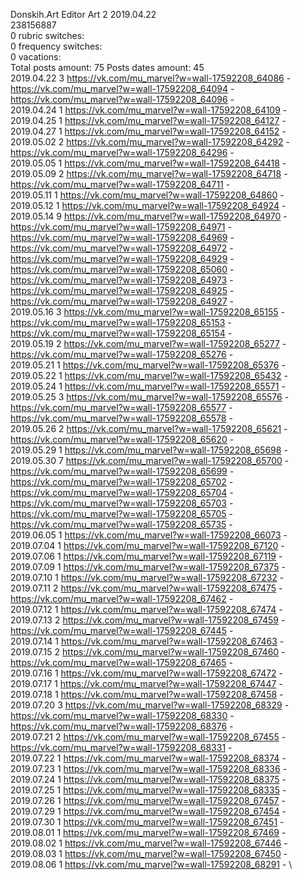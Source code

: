 Donskih.Art	Editor Art 2 2019.04.22\
238156887\
0 rubric switches:\
0 frequency switches:\
0 vacations:\
Total posts amount: 75	Posts dates amount: 45\
2019.04.22 3 https://vk.com/mu_marvel?w=wall-17592208_64086 - https://vk.com/mu_marvel?w=wall-17592208_64094 - https://vk.com/mu_marvel?w=wall-17592208_64096 - \
2019.04.24 1 https://vk.com/mu_marvel?w=wall-17592208_64109 - \
2019.04.25 1 https://vk.com/mu_marvel?w=wall-17592208_64127 - \
2019.04.27 1 https://vk.com/mu_marvel?w=wall-17592208_64152 - \
2019.05.02 2 https://vk.com/mu_marvel?w=wall-17592208_64292 - https://vk.com/mu_marvel?w=wall-17592208_64296 - \
2019.05.05 1 https://vk.com/mu_marvel?w=wall-17592208_64418 - \
2019.05.09 2 https://vk.com/mu_marvel?w=wall-17592208_64718 - https://vk.com/mu_marvel?w=wall-17592208_64711 - \
2019.05.11 1 https://vk.com/mu_marvel?w=wall-17592208_64860 - \
2019.05.12 1 https://vk.com/mu_marvel?w=wall-17592208_64924 - \
2019.05.14 9 https://vk.com/mu_marvel?w=wall-17592208_64970 - https://vk.com/mu_marvel?w=wall-17592208_64971 - https://vk.com/mu_marvel?w=wall-17592208_64969 - https://vk.com/mu_marvel?w=wall-17592208_64972 - https://vk.com/mu_marvel?w=wall-17592208_64929 - https://vk.com/mu_marvel?w=wall-17592208_65060 - https://vk.com/mu_marvel?w=wall-17592208_64973 - https://vk.com/mu_marvel?w=wall-17592208_64925 - https://vk.com/mu_marvel?w=wall-17592208_64927 - \
2019.05.16 3 https://vk.com/mu_marvel?w=wall-17592208_65155 - https://vk.com/mu_marvel?w=wall-17592208_65153 - https://vk.com/mu_marvel?w=wall-17592208_65154 - \
2019.05.19 2 https://vk.com/mu_marvel?w=wall-17592208_65277 - https://vk.com/mu_marvel?w=wall-17592208_65276 - \
2019.05.21 1 https://vk.com/mu_marvel?w=wall-17592208_65376 - \
2019.05.22 1 https://vk.com/mu_marvel?w=wall-17592208_65432 - \
2019.05.24 1 https://vk.com/mu_marvel?w=wall-17592208_65571 - \
2019.05.25 3 https://vk.com/mu_marvel?w=wall-17592208_65576 - https://vk.com/mu_marvel?w=wall-17592208_65577 - https://vk.com/mu_marvel?w=wall-17592208_65578 - \
2019.05.26 2 https://vk.com/mu_marvel?w=wall-17592208_65621 - https://vk.com/mu_marvel?w=wall-17592208_65620 - \
2019.05.29 1 https://vk.com/mu_marvel?w=wall-17592208_65698 - \
2019.05.30 7 https://vk.com/mu_marvel?w=wall-17592208_65700 - https://vk.com/mu_marvel?w=wall-17592208_65699 - https://vk.com/mu_marvel?w=wall-17592208_65702 - https://vk.com/mu_marvel?w=wall-17592208_65704 - https://vk.com/mu_marvel?w=wall-17592208_65703 - https://vk.com/mu_marvel?w=wall-17592208_65705 - https://vk.com/mu_marvel?w=wall-17592208_65735 - \
2019.06.05 1 https://vk.com/mu_marvel?w=wall-17592208_66073 - \
2019.07.04 1 https://vk.com/mu_marvel?w=wall-17592208_67120 - \
2019.07.06 1 https://vk.com/mu_marvel?w=wall-17592208_67119 - \
2019.07.09 1 https://vk.com/mu_marvel?w=wall-17592208_67375 - \
2019.07.10 1 https://vk.com/mu_marvel?w=wall-17592208_67232 - \
2019.07.11 2 https://vk.com/mu_marvel?w=wall-17592208_67475 - https://vk.com/mu_marvel?w=wall-17592208_67462 - \
2019.07.12 1 https://vk.com/mu_marvel?w=wall-17592208_67474 - \
2019.07.13 2 https://vk.com/mu_marvel?w=wall-17592208_67459 - https://vk.com/mu_marvel?w=wall-17592208_67445 - \
2019.07.14 1 https://vk.com/mu_marvel?w=wall-17592208_67463 - \
2019.07.15 2 https://vk.com/mu_marvel?w=wall-17592208_67460 - https://vk.com/mu_marvel?w=wall-17592208_67465 - \
2019.07.16 1 https://vk.com/mu_marvel?w=wall-17592208_67472 - \
2019.07.17 1 https://vk.com/mu_marvel?w=wall-17592208_67447 - \
2019.07.18 1 https://vk.com/mu_marvel?w=wall-17592208_67458 - \
2019.07.20 3 https://vk.com/mu_marvel?w=wall-17592208_68329 - https://vk.com/mu_marvel?w=wall-17592208_68330 - https://vk.com/mu_marvel?w=wall-17592208_68376 - \
2019.07.21 2 https://vk.com/mu_marvel?w=wall-17592208_67455 - https://vk.com/mu_marvel?w=wall-17592208_68331 - \
2019.07.22 1 https://vk.com/mu_marvel?w=wall-17592208_68374 - \
2019.07.23 1 https://vk.com/mu_marvel?w=wall-17592208_68336 - \
2019.07.24 1 https://vk.com/mu_marvel?w=wall-17592208_68375 - \
2019.07.25 1 https://vk.com/mu_marvel?w=wall-17592208_68335 - \
2019.07.26 1 https://vk.com/mu_marvel?w=wall-17592208_67457 - \
2019.07.29 1 https://vk.com/mu_marvel?w=wall-17592208_67454 - \
2019.07.30 1 https://vk.com/mu_marvel?w=wall-17592208_67451 - \
2019.08.01 1 https://vk.com/mu_marvel?w=wall-17592208_67469 - \
2019.08.02 1 https://vk.com/mu_marvel?w=wall-17592208_67446 - \
2019.08.03 1 https://vk.com/mu_marvel?w=wall-17592208_67450 - \
2019.08.06 1 https://vk.com/mu_marvel?w=wall-17592208_68291 - \

